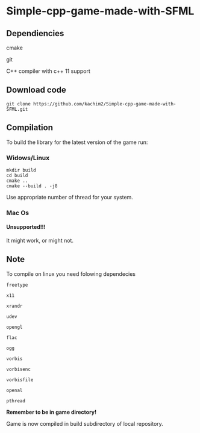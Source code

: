 # Simple-cpp-game-made-with-SFML

## Dependiencies

cmake

git

C++ compiler with c++ 11 support

## Download code

``` git clone https://github.com/kachim2/Simple-cpp-game-made-with-SFML.git ```
## Compilation
To build the library for the latest version of the game run:
### Widows/Linux
```
mkdir build 
cd build 
cmake .. 
cmake --build . -j8
```
Use appropriate number of thread for your system.


### Mac Os
#### Unsupported!!!
It might work, or might not.


## Note
To compile on linux you need folowing dependecies

    freetype
    
    x11
    
    xrandr
    
    udev
    
    opengl
    
    flac
    
    ogg
    
    vorbis
    
    vorbisenc
    
    vorbisfile
    
    openal
    
    pthread






**Remember to be in game directory!**

Game is now compiled in build subdirectory of local repository.
